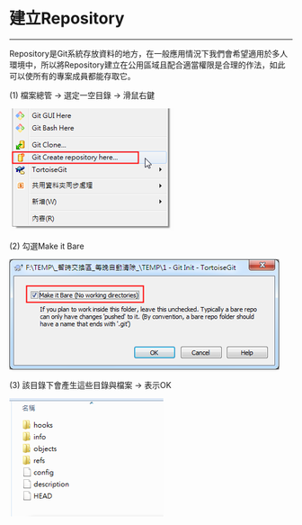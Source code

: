 # 建立Repository

---

Repository是Git系統存放資料的地方，在一般應用情況下我們會希望適用於多人環境中，所以將Repository建立在公用區域且配合適當權限是合理的作法，如此可以使所有的專案成員都能存取它。

\(1\)    檔案總管 → 選定一空目錄 → 滑鼠右鍵

![](/assets/170322-1800import.png)

\(2\)    勾選Make it Bare

![](/assets/170322-1801.png)

\(3\)    該目錄下會產生這些目錄與檔案 → 表示OK

![](/assets/170322-1808.png)


